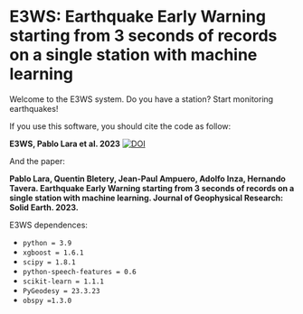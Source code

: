 # E3WS: Earthquake Early Warning starting from 3 seconds of records on a single station with machine learning

Welcome to the E3WS system. Do you have a station? Start monitoring earthquakes!

If you use this software, you should cite the code as follow:   

**E3WS, Pablo Lara et al. 2023** [![DOI](https://zenodo.org/badge/637827897.svg)](https://zenodo.org/badge/latestdoi/637827897)

And the paper:   

**Pablo Lara, Quentin Bletery, Jean-Paul Ampuero, Adolfo Inza, Hernando Tavera. Earthquake Early Warning starting from 3 seconds of records on a single station with machine learning. Journal of Geophysical Research: Solid Earth. 2023.**

E3WS dependences:
- `python = 3.9`
- `xgboost = 1.6.1`
- `scipy = 1.8.1`
- `python-speech-features = 0.6`
- `scikit-learn = 1.1.1`
- `PyGeodesy = 23.3.23`
- `obspy =1.3.0`

